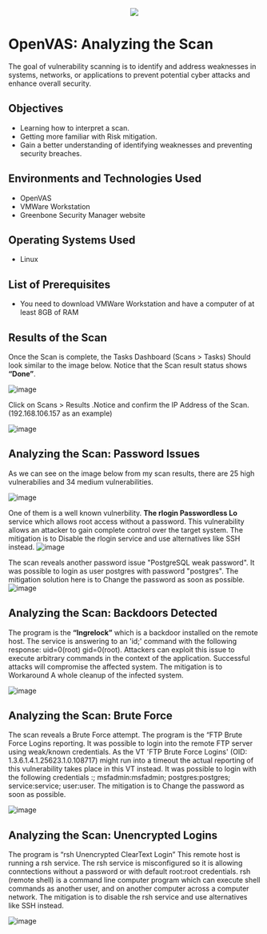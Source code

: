 <p align="center">
<img src="https://www.simplilearn.com/ice9/free_resources_article_thumb/bfintropic.PNG" />
</p>

<h1>OpenVAS: Analyzing the Scan</h1>

The goal of vulnerability scanning is to identify and address weaknesses in systems, networks, or applications to prevent potential cyber attacks and enhance overall security. 

<h2>Objectives</h2>

-  Learning how to interpret a scan.
-  Getting more familiar with Risk mitigation.
-  Gain a better understanding of identifying weaknesses and preventing security breaches.

<h2>Environments and Technologies Used</h2>

- OpenVAS
- VMWare Workstation
- Greenbone Security Manager website

<h2>Operating Systems Used</h2>

- Linux

<h2>List of Prerequisites</h2>

- You need to download VMWare Workstation and have a computer of at least 8GB of RAM

<h2>Results of the Scan</h2>

Once the Scan is complete, the Tasks Dashboard (Scans > Tasks) Should look similar to the image below. Notice that the Scan result status shows <b>“Done”</b>.

![image](https://github.com/danielbangm/Analyzing-the-Scan/assets/22795502/b02976e9-54b7-49e1-866b-cdc249bd555f)

Click on Scans > Results .Notice and confirm the IP Address of the Scan. (192.168.106.157 as an example)

![image](https://github.com/danielbangm/Analyzing-the-Scan/assets/22795502/e71543c6-34ae-452d-93d1-53ce69902b03)

<h2>Analyzing the Scan: Password Issues</h2>

As we can see on the image below from my scan results, there are 25 high vulnerabilies and 34 medium vulnerabilities. 

![image](https://github.com/danielbangm/Analyzing-the-Scan/assets/22795502/31fc8bac-0ad8-432b-923a-1f4ea38ac808)

One of them is a well known vulnerbility. <b>The rlogin Passwordless Lo</b> service which allows root access without a password. This vulnerability allows an attacker to gain complete control over the target system. The mitigation is to Disable the rlogin service and use alternatives like SSH instead.
![image](https://github.com/danielbangm/Analyzing-the-Scan/assets/22795502/fcf5c5bc-1851-46be-b244-546bf7c3db78)

The scan reveals another password issue "PostgreSQL weak password". It was possible to login as user postgres with password "postgres". The mitigation solution here is to Change the password as soon as possible.
![image](https://github.com/danielbangm/Analyzing-the-Scan/assets/22795502/f077abd0-ad21-41f2-be02-8f5451ce676f)

<h2>Analyzing the Scan: Backdoors Detected</h2>

The program is the <b>“Ingrelock”</b> which is a backdoor installed on the remote host. The service is answering to an 'id;' command with the following response: uid=0(root) gid=0(root). Attackers can exploit this issue to execute arbitrary commands in the context of the application. Successful attacks will compromise the affected system. The mitigation is to Workaround A whole cleanup of the infected system.

![image](https://github.com/danielbangm/Analyzing-the-Scan/assets/22795502/29a1def8-a3de-4041-b698-ae30f376a1a1)

<h2>Analyzing the Scan: Brute Force</h2>

The scan reveals a Brute Force attempt. The program is the “FTP Brute Force Logins reporting. It was possible to login into the remote FTP server using weak/known credentials. As the VT 'FTP Brute Force Logins' (OID: 1.3.6.1.4.1.25623.1.0.108717) might run into a timeout the actual reporting of this vulnerability takes place in this VT instead. It was possible to login with the following credentials <User>:<Password>; msfadmin:msfadmin; postgres:postgres; service:service; user:user.  The mitigation is to Change the password as soon as possible.

![image](https://github.com/danielbangm/Analyzing-the-Scan/assets/22795502/1fca3541-d2b4-4d94-ae95-ab48707cf9be)

<h2>Analyzing the Scan: Unencrypted Logins</h2>

The program is “rsh Unencrypted ClearText Login”  This remote host is running a rsh service. The rsh service is misconfigured so it is allowing conntections without a password or with default root:root credentials. rsh (remote shell) is a command line computer program which can execute shell commands as another user, and on another computer across a computer network. The mitigation is to disable the rsh service and use alternatives like SSH instead.

![image](https://github.com/danielbangm/Analyzing-the-Scan/assets/22795502/c130348b-bfa5-4e36-8440-13f7f4e3a698)
